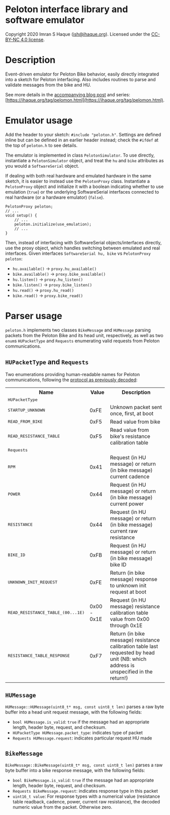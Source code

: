 # Peloton interface library and software emulator

Copyright 2020 Imran S Haque (ish@ihaque.org). Licensed under the
[CC-BY-NC 4.0 license](https://creativecommons.org/licenses/by-nc/4.0/).

# Description

Event-driven emulator for Peloton Bike behavior, easily directly integrated into
a sketch for Peloton interfacing. Also includes routines to parse and validate
messages from the bike and HU.

See more details in the
[accompanying blog post](https://ihaque.org/posts/2020/12/26/pelomon-part-ii-emulating-peloton) and series:
[https://ihaque.org/tag/pelomon.html](https://ihaque.org/tag/pelomon.html).

# Emulator usage

Add the header to your sketch: `#include "peloton.h"`. Settings are defined inline but can be
defined in an earlier header instead; check the `#ifdef` at the top of `peloton.h` to see details.

The emulator is implemented in class `PelotonSimulator`. To use directly, instantiate a `PelotonSimulator`
object, and treat the `hu` and `bike` attributes as you would a `SoftwareSerial` object.

If dealing with both real hardware and emulated hardware in the same sketch, it is easier to instead
use the `PelotonProxy` class.  Instantiate a `PelotonProxy` object and initialize it with a boolean
indicating whether to use emulation (`true`) or the underlying SoftwareSerial interfaces connected
to real hardware (or a hardware emulator) (`false`).

```
PelotonProxy peloton;
// ...
void setup() {
    // ...
    peloton.initialize(use_emulation);  
    // ...
}
```

Then, instead of interfacing with SoftwareSerial objects/interfaces directly, use the proxy object, which
handles switching between emulated and real interfaces. Given interfaces `SoftwareSerial hu, bike` vs
`PelotonProxy peloton`:

- `hu.available()` -> `proxy.hu_available()`
- `bike.available()` -> `proxy.bike_available()`
- `hu.listen()` -> `proxy.hu_listen()`
- `bike.listen()` -> `proxy.bike_listen()`
- `hu.read()` -> `proxy.hu_read()`
- `bike.read()` -> `proxy.bike_read()`

# Parser usage

`peloton.h` implements two classes `BikeMessage` and `HUMessage` parsing packets from the Peloton Bike and
its head unit, respectively, as well as two `enum`s `HUPacketType` and `Requests` enumerating valid requests
from Peloton communications.

## `HUPacketType` and `Requests`
Two enumerations providing human-readable names for Peloton communications, following the
[protocol as previously decoded](https://ihaque.org/posts/2020/10/15/pelomon-part-i-decoding-peloton/):

<table>
<tr><th>Name</th><th>Value</th><th>Description</th></tr>
<tr><td colspan="3"><tt>HUPacketType</tt></td></tr>
<tr><td><tt>STARTUP_UNKNOWN</tt></td><td>0xFE</td><td>Unknown packet sent once, first, at boot</td></tr>
<tr><td><tt>READ_FROM_BIKE</tt></td><td>0xF5</td><td>Read value from bike</td></tr>
<tr><td><tt>READ_RESISTANCE_TABLE</tt></td><td>0xF5</td><td>Read value from bike's resistance calibration table</td></tr>
<tr><td colspan="3"><tt>Requests</tt></td></tr>
<tr><td><tt>RPM</tt></td><td>0x41</td><td>Request (in HU message) or return (in bike message) current cadence</td></tr>
<tr><td><tt>POWER</tt></td><td>0x44</td><td>Request (in HU message) or return (in bike message) current power</td></tr>
<tr><td><tt>RESISTANCE</tt></td><td>0x44</td><td>Request (in HU message) or return (in bike message) current raw resistance</td></tr>
<tr><td><tt>BIKE_ID</tt></td><td>0xFB</td><td>Request (in HU message) or return (in bike message) bike ID</td></tr>
<tr><td><tt>UNKNOWN_INIT_REQUEST</tt></td><td>0xFE</td><td>Return (in bike message) response to unknown init request at boot</td></tr>
<tr><td><tt>READ_RESISTANCE_TABLE_(00...1E)</tt></td><td>0x00 - 0x1E</td><td>Request (in HU message) resistance calibration table value from 0x00 through 0x1E</td></tr>
<tr><td><tt>RESISTANCE_TABLE_RESPONSE</tt></td><td>0xF7</td><td>Return (in bike message) resistance calibration table last requested by head unit (NB: which address is unspecified in the return!)</td></tr>
</table>

## `HUMessage`
`HUMessage::HUMessage(uint8_t* msg, const uint8_t len)` parses a raw byte buffer into a head unit request message,
with the following fields:

- `bool HUMessage.is_valid`: `true` if the message had an appropriate length, header byte, request, and checksum.
- `HUPacketType HUMessage.packet_type`: indicates type of packet
- `Requests HUMessage.request`: indicates particular request HU made

## `BikeMessage`
`BikeMessage::BikeMessage(uint8_t* msg, const uint8_t len)` parses a raw byte buffer into a bike response message,
with the following fields:

- `bool BikeMessage.is_valid`: `true` if the message had an appropriate length, header byte, request, and checksum.
- `Requests BikeMessage.request`: indicates response type in this packet
- `uint16_t value`: For response types with a numerical value (resistance table readback, cadence, power, current
  raw resistance), the decoded numeric value from the packet. Otherwise zero.
